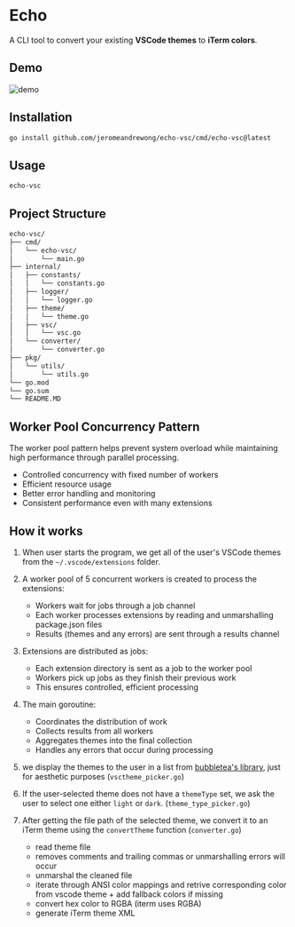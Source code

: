 
# Echo

A CLI tool to convert your existing **VSCode themes** to **iTerm colors**.

## Demo

![demo](demo.gif)

## Installation

```bash
go install github.com/jeromeandrewong/echo-vsc/cmd/echo-vsc@latest
```

## Usage

```bash
echo-vsc
```

## Project Structure

```txt
echo-vsc/
├── cmd/
│   └── echo-vsc/
│       └── main.go
├── internal/
│   ├── constants/
│   │   └── constants.go
│   ├── logger/
│   │   └── logger.go
│   ├── theme/
│   │   └── theme.go
│   ├── vsc/
│   │   └── vsc.go
│   └── converter/
│       └── converter.go
├── pkg/
│   └── utils/
│       └── utils.go
└── go.mod
└── go.sum
└── README.MD
```

## Worker Pool Concurrency Pattern

The worker pool pattern helps prevent system overload while maintaining high performance through parallel processing.

- Controlled concurrency with fixed number of workers
- Efficient resource usage
- Better error handling and monitoring
- Consistent performance even with many extensions
>
## How it works

1. When user starts the program, we get all of the user's VSCode themes from the `~/.vscode/extensions` folder.

2. A worker pool of 5 concurrent workers is created to process the extensions:
    - Workers wait for jobs through a job channel
    - Each worker processes extensions by reading and unmarshalling package.json files
    - Results (themes and any errors) are sent through a results channel

3. Extensions are distributed as jobs:
    - Each extension directory is sent as a job to the worker pool
    - Workers pick up jobs as they finish their previous work
    - This ensures controlled, efficient processing

4. The main goroutine:
    - Coordinates the distribution of work
    - Collects results from all workers
    - Aggregates themes into the final collection
    - Handles any errors that occur during processing

5. we display the themes to the user in a list from [bubbletea's library](https://github.com/charmbracelet/bubbletea), just for aesthetic purposes (`vsctheme_picker.go`)

6. If the user-selected theme does not have a `themeType` set, we ask the user to select one either `light` or `dark`. (`theme_type_picker.go`)

7. After getting the file path of the selected theme, we convert it to an iTerm theme using the `convertTheme` function (`converter.go`)
    - read theme file
    - removes comments and trailing commas or unmarshalling errors will occur
    - unmarshal the cleaned file
    - iterate through ANSI color mappings and retrive corresponding color from vscode theme + add fallback colors if missing
    - convert hex color to RGBA (iterm uses RGBA)
    - generate iTerm theme XML
